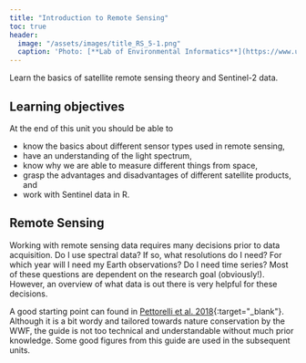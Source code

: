 ```yaml
---
title: "Introduction to Remote Sensing"
toc: true
header:
  image: "/assets/images/title_RS_5-1.png"
  caption: 'Photo: [**Lab of Environmental Informatics**](https://www.uni-marburg.de/en/fb19/disciplines/physisch/environmentalinformatics){:target="_blank"}'
---
```


Learn the basics of satellite remote sensing theory and Sentinel-2 data.

<!--more-->


## Learning objectives
At the end of this unit you should be able to

* know the basics about different sensor types used in remote sensing,
* have an understanding of the light spectrum,
* know why we are able to measure different things from space, 
* grasp the advantages and disadvantages of different satellite products, and
* work with Sentinel data in R.



## Remote Sensing

Working with remote sensing data requires many decisions prior to data acquisition.
Do I use spectral data? If so, what resolutions do I need? For which year will I need my Earth observations?
Do I need time series? Most of these questions are dependent on the research goal (obviously!).
However, an overview of what data is out there is very helpful for these decisions.

A good starting point can found in [Pettorelli et al. 2018](https://www.researchgate.net/publication/324537528_Conservation_Technology_Series_Issue_4_SATELLITE_REMOTE_SENSING_FOR_CONSERVATION){:target="_blank"}.
Although it is a bit wordy and tailored towards nature conservation by the WWF, the guide is not too technical and understandable without much prior knowledge.
Some good figures from this guide are used in the subsequent units.

